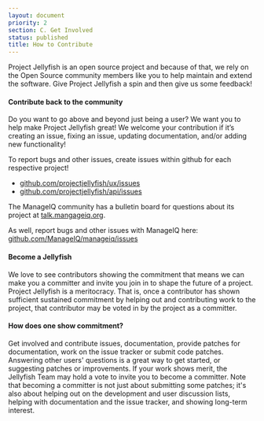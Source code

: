 ```yaml
---
layout: document
priority: 2
section: C. Get Involved
status: published
title: How to Contribute
---
```


Project Jellyfish is an open source project and because of that, we rely on the Open Source community members like you to help maintain and extend the software. Give Project Jellyfish a spin and then give us some feedback!  

#### Contribute back to the community
Do you want to go above and beyond just being a user? We want you to help make Project Jellyfish great!   We welcome your contribution if it’s creating an issue, fixing an issue, updating documentation, and/or adding new functionality!

To report bugs and other issues, create issues within github for each respective project!
* [github.com/projectjellyfish/ux/issues](https://github.com/projectjellyfish/ux/issues)
* [github.com/projectjellyfish/api/issues](https://github.com/projectjellyfish/api/issues)

The ManageIQ community has a bulletin board for questions about its project at [talk.mangageiq.org](http://talk.manageiq.org).

As well, report bugs and other issues with ManageIQ here: [github.com/ManageIQ/manageiq/issues](https://github.com/ManageIQ/manageiq/issues)

#### Become a Jellyfish
We love to see contributors showing the commitment that means we can make you a committer and invite you join in to shape the future of a project.
Project Jellyfish is a meritocracy. That is, once a contributor has shown sufficient sustained commitment by helping out and contributing work to the project, that contributor may be voted in by the project as a committer.

#### How does one show commitment?
Get involved and contribute issues, documentation, provide patches for documentation, work on the issue tracker or submit code patches. Answering other users' questions is a great way to get started, or suggesting patches or improvements.  If your work shows merit, the Jellyfish Team may hold a vote to invite you to become a committer.  Note that becoming a committer is not just about submitting some patches; it's also about helping out on the development and user discussion lists, helping with documentation and the issue tracker, and showing long-term interest.
